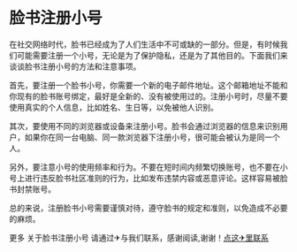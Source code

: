 # 脸书注册小号

在社交网络时代，脸书已经成为了人们生活中不可或缺的一部分。但是，有时候我们可能需要注册一个小号，无论是为了保护隐私，还是为了其他目的。下面我们来谈谈脸书注册小号的方法和注意事项。

首先，要注册一个脸书小号，你需要一个新的电子邮件地址。这个邮箱地址不能和你现有的脸书账号绑定，最好是全新的、没有被使用过的。注册小号时，尽量不要使用真实的个人信息，比如姓名、生日等，以免被他人识别。

其次，要使用不同的浏览器或设备来注册小号。脸书会通过浏览器的信息来识别用户，如果你在同一台电脑、同一款浏览器下注册小号，很可能会被认为是同一个人。

另外，要注意小号的使用频率和行为。不要在短时间内频繁切换账号，也不要在小号上进行违反脸书社区准则的行为，比如发布违禁内容或恶意评论。这样容易被脸书封禁账号。

总的来说，注册脸书小号需要谨慎对待，遵守脸书的规定和准则，以免造成不必要的麻烦。

更多 关于脸书注册小号 请通过✈与我们联系，感谢阅读,谢谢！[点这✈里联系](https://abc.k02.cc)